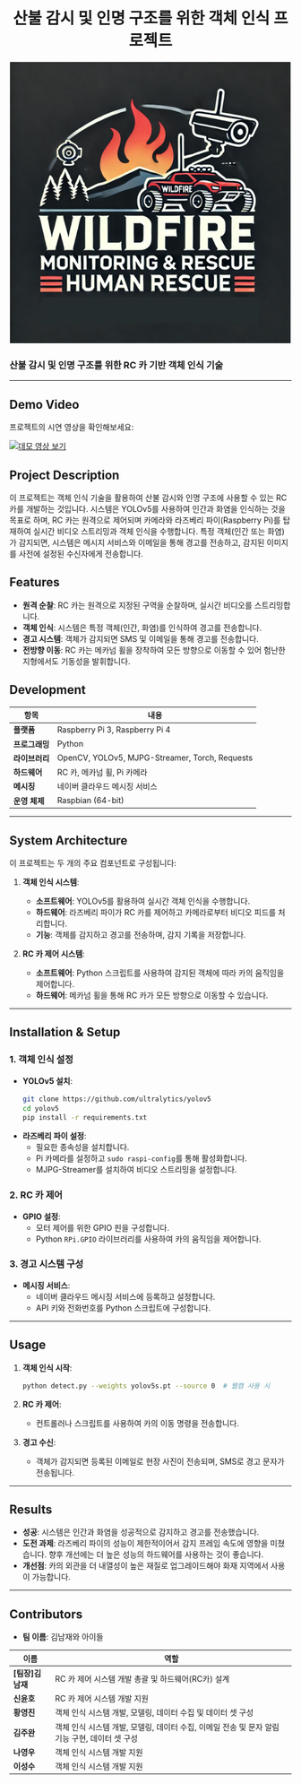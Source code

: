 <h1 align="center">산불 감시 및 인명 구조를 위한 객체 인식 프로젝트</h1>

<p align="center">
  <img src="images/wildfire-monitoring-rescue-logo.PNG" alt="Project Logo">
</p>

### 산불 감시 및 인명 구조를 위한 RC 카 기반 객체 인식 기술

---

## Demo Video 

프로젝트의 시연 영상을 확인해보세요:

[![데모 영상 보기](https://img.youtube.com/vi/qTjb0LFu7_o/0.jpg)](https://youtube.com/shorts/qTjb0LFu7_o)


## Project Description

이 프로젝트는 객체 인식 기술을 활용하여 산불 감시와 인명 구조에 사용할 수 있는 RC 카를 개발하는 것입니다. 시스템은 YOLOv5를 사용하여 인간과 화염을 인식하는 것을 목표로 하며, RC 카는 원격으로 제어되며 카메라와 라즈베리 파이(Raspberry Pi)를 탑재하여 실시간 비디오 스트리밍과 객체 인식을 수행합니다. 특정 객체(인간 또는 화염)가 감지되면, 시스템은 메시지 서비스와 이메일을 통해 경고를 전송하고, 감지된 이미지를 사전에 설정된 수신자에게 전송합니다.


## Features

- **원격 순찰**: RC 카는 원격으로 지정된 구역을 순찰하며, 실시간 비디오를 스트리밍합니다.
- **객체 인식**: 시스템은 특정 객체(인간, 화염)를 인식하여 경고를 전송합니다.
- **경고 시스템**: 객체가 감지되면 SMS 및 이메일을 통해 경고를 전송합니다.
- **전방향 이동**: RC 카는 메카넘 휠을 장착하여 모든 방향으로 이동할 수 있어 험난한 지형에서도 기동성을 발휘합니다.

## Development

| 항목            | 내용                                           |
|-----------------|------------------------------------------------|
| **플랫폼**      | Raspberry Pi 3, Raspberry Pi 4                |
| **프로그래밍**  | Python                                         |
| **라이브러리**  | OpenCV, YOLOv5, MJPG-Streamer, Torch, Requests |
| **하드웨어**    | RC 카, 메카넘 휠, Pi 카메라                    |
| **메시징**      | 네이버 클라우드 메시징 서비스                  |
| **운영 체제**   | Raspbian (64-bit)                              |

---

## System Architecture 

이 프로젝트는 두 개의 주요 컴포넌트로 구성됩니다:

1. **객체 인식 시스템**: 
   - **소프트웨어**: YOLOv5를 활용하여 실시간 객체 인식을 수행합니다.
   - **하드웨어**: 라즈베리 파이가 RC 카를 제어하고 카메라로부터 비디오 피드를 처리합니다.
   - **기능**: 객체를 감지하고 경고를 전송하며, 감지 기록을 저장합니다.

2. **RC 카 제어 시스템**:
   - **소프트웨어**: Python 스크립트를 사용하여 감지된 객체에 따라 카의 움직임을 제어합니다.
   - **하드웨어**: 메카넘 휠을 통해 RC 카가 모든 방향으로 이동할 수 있습니다.

---

## Installation & Setup

### 1. 객체 인식 설정

- **YOLOv5 설치**:
    ```bash
    git clone https://github.com/ultralytics/yolov5
    cd yolov5
    pip install -r requirements.txt
    ```
- **라즈베리 파이 설정**:
    - 필요한 종속성을 설치합니다.
    - Pi 카메라를 설정하고 `sudo raspi-config`를 통해 활성화합니다.
    - MJPG-Streamer를 설치하여 비디오 스트리밍을 설정합니다.

### 2. RC 카 제어

- **GPIO 설정**:
    - 모터 제어를 위한 GPIO 핀을 구성합니다.
    - Python `RPi.GPIO` 라이브러리를 사용하여 카의 움직임을 제어합니다.

### 3. 경고 시스템 구성

- **메시징 서비스**:
    - 네이버 클라우드 메시징 서비스에 등록하고 설정합니다.
    - API 키와 전화번호를 Python 스크립트에 구성합니다.

---

## Usage 

1. **객체 인식 시작**:
    ```bash
    python detect.py --weights yolov5s.pt --source 0  # 웹캠 사용 시
    ```
2. **RC 카 제어**:
    - 컨트롤러나 스크립트를 사용하여 카의 이동 명령을 전송합니다.

3. **경고 수신**:
    - 객체가 감지되면 등록된 이메일로 현장 사진이 전송되며, SMS로 경고 문자가 전송됩니다.

---

## Results

- **성공**: 시스템은 인간과 화염을 성공적으로 감지하고 경고를 전송했습니다.
- **도전 과제**: 라즈베리 파이의 성능이 제한적이어서 감지 프레임 속도에 영향을 미쳤습니다. 향후 개선에는 더 높은 성능의 하드웨어를 사용하는 것이 좋습니다.
- **개선점**: 카의 외관을 더 내열성이 높은 재질로 업그레이드해야 화재 지역에서 사용이 가능합니다.

---

## Contributors

- **팀 이름**: 김남재와 아이들

| 이름       | 역할                                                        |
|------------|-------------------------------------------------------------|
| **[팀장]김남재** | RC 카 제어 시스템 개발 총괄 및 하드웨어(RC카) 설계               |
| **신윤호** | RC 카 제어 시스템 개발 지원 |
| **황영진** | 객체 인식 시스템 개발, 모델링, 데이터 수집 및 데이터 셋 구성     |
| **김주완** | 객체 인식 시스템 개발, 모델링, 데이터 수집, 이메일 전송 및 문자 알림 기능 구현, 데이터 셋 구성 |
| **나영우** | 객체 인식 시스템 개발 지원                |
| **이성수** | 객체 인식 시스템 개발 지원              |
